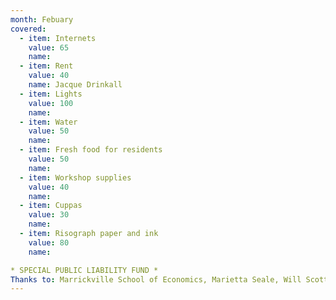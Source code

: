 ```yaml
---
month: Febuary
covered:
  - item: Internets
    value: 65
    name:
  - item: Rent
    value: 40
    name: Jacque Drinkall
  - item: Lights
    value: 100
    name: 
  - item: Water
    value: 50
    name:
  - item: Fresh food for residents
    value: 50
    name:
  - item: Workshop supplies
    value: 40
    name:
  - item: Cuppas
    value: 30
    name:
  - item: Risograph paper and ink
    value: 80
    name:

* SPECIAL PUBLIC LIABILITY FUND *
Thanks to: Marrickville School of Economics, Marietta Seale, Will Scott-Kemmis, 
---
```

